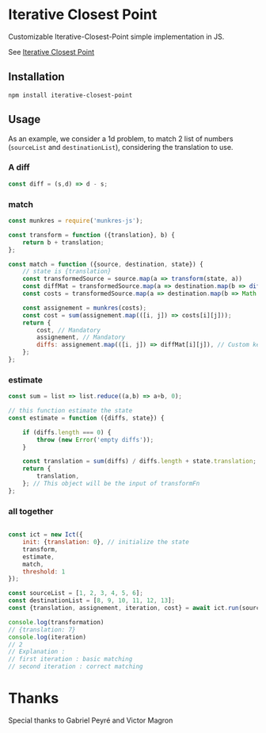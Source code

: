 # Iterative Closest Point

Customizable Iterative-Closest-Point simple implementation in JS.

See [Iterative Closest Point](https://en.wikipedia.org/wiki/Iterative_closest_point)

## Installation

```
npm install iterative-closest-point
```

## Usage

As an example, we consider a 1d problem, to match 2 list of numbers (`sourceList` and `destinationList`), considering the translation to use.

### A diff

```js
const diff = (s,d) => d - s;
```

### match

```js
const munkres = require('munkres-js');

const transform = function ({translation}, b) {
	return b + translation;
};

const match = function ({source, destination, state}) {
	// state is {translation}
	const transformedSource = source.map(a => transform(state, a))
	const diffMat = transformedSource.map(a => destination.map(b => diff(a, b)));
	const costs = transformedSource.map(a => destination.map(b => Math.abs(diff(a, b))));

	const assignement = munkres(costs);
	const cost = sum(assignement.map(([i, j]) => costs[i][j]));
	return {
		cost, // Mandatory
		assignement, // Mandatory
		diffs: assignement.map(([i, j]) => diffMat[i][j]), // Custom key, we reuse it in updateFn
	};
};
```

### estimate

```js
const sum = list => list.reduce((a,b) => a+b, 0);

// this function estimate the state
const estimate = function ({diffs, state}) {

	if (diffs.length === 0) {
		throw (new Error('empty diffs'));
	}

	const translation = sum(diffs) / diffs.length + state.translation;
	return {
		translation,
	}; // This object will be the input of transformFn
};
```


### all together

```js

const ict = new Ict({
	init: {translation: 0}, // initialize the state
	transform,
	estimate,
	match,
	threshold: 1
});

const sourceList = [1, 2, 3, 4, 5, 6];
const destinationList = [8, 9, 10, 11, 12, 13];
const {translation, assignement, iteration, cost} = await ict.run(sourceList, destinationList);

console.log(transformation)
// {translation: 7}
console.log(iteration)
// 2
// Explanation : 
// first iteration : basic matching
// second iteration : correct matching
```

# Thanks

Special thanks to Gabriel Peyré and Victor Magron
